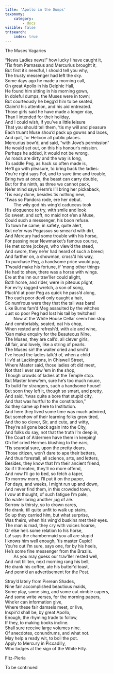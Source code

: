 ```yaml
---
title: 'Apollo in the Dumps'
taxonomy:
    category:
        - docs
visible: false
tntsearch:
    index: true
---
```


<span class="title">The Muses Vagaries</span>

“News Ladies news!” how lucky I have caught it,  
’Tis from Parnassus and Mercurius brought it,  
But first it’s needful, I should tell you why,  
The trusty messenger had left the sky.  
Some days ago he made a morning call,  
On great Apollo in his Delphic Hall,  
He found him sitting in his morning gown,  
In doleful dumps, the Muses were in town;  
But courteously he begg’d him to be seated,  
Claim’d his attention, and his aid entreated.  
Those girls said he have made a longer day,  
Than I intended for their holiday,  
And I could wish, if you’ve a little leisure  
That you should tell them, ’tis my will and pleasure  
Each truant Muse shou’d pack up gowns and laces,  
And quit, for Helicon all public places.  
Mercurius bow’d, and said, “with Jove’s permission”  
He would set out, on this his honour’s mission.  
Perhaps he added, it would not be wrong,  
As roads are dirty and the way is long,  
To saddle Peg, as hack so often made is,  
He’ll go with pleasure, to bring back the ladies:  
You’re right says Pol, and to save time and trouble,  
Bring two at once, the beast can carry double,  
But for the ninth, as three we cannot pack,  
Ne’er mind says Herm’s I’ll bring her pickaback,  
’Tis easy done, besides tis nothing new,  
’Twas so Pandora rode, ere her debut.  
&emsp;&emsp;The wily god his wing’d caduceus took  
His eloquence to try, with smile and look  
So sweet, and soft, no maid not e’en a Muse,  
Could such a messenger, his boon refuse.  
To town he came, in safety, quite alert,  
But ne’er was Pegassus so smear’d with dirt,  
And Mercury had some trouble with his horse,  
For passing near Newmarket’s famous course,  
He met some jockeys, who view’d the steed,  
And swore, they ne’er had heard of such a breed;  
And farther on, a showman, cross’d his way,  
To purchase Peg, a handsome price would pay,  
T’would make his fortune, if ’mong other things  
He had to shew, there was a horse with wings.  
Ere at the inn our trav’ller could alight,  
Both horse, and rider, were in piteous plight,  
For ev’ry ragged wretch, a son of song,  
Pluck’d at poor Peg as quick he pass’d along,  
Tho each poor devil only caught a hair,  
So num’rous were they that the tail was bare!  
Like Burns fam’d Meg assaulted by the witches  
Just so poor Peg had lost his tail by twitches!  
&emsp;&emsp;Now at the White House Cellar seem him stop  
And comfortably, seated, eat his chop,  
When rested and refresh’d, with ale and wine,  
’Gan make enquiry for the Beauteous Nine,  
The Muses, they are call’d, all clever girls,  
All fair, and lovely, like a string of pearls.  
The Muses sir! the waiter cried and smil’d  
I’ve heard the ladies talk’d of, when a child  
I liv’d at Lackingtons, in Chiswell Street,  
Where Master said, those ladies oft did meet,  
Not that I ever saw ’em in the shop,  
Though crowds of ladies at the Temple stop.  
But Master knew’em, sure he’s too much nouce,  
To build for strangers, such a handsome house!  
But soon they left it, though so smart, and pretty,  
And said, ’twas quite a bore that stupid city,  
And that was hurtful to the constitution,”  
So they came up here to Institution.  
And here they lived some time was much admired,  
But somehow of their learning folks grew tired,  
And tho so clever, Sir, and cute, and witty,  
They’re all gone back again into the City,  
And folks do say, not that the truth I’m deep in,  
The Court of Aldermen have them in keeping!  
Oh fie! cried Hermes blushing to the ears,  
’Tis scandal sure, upon the pretty dears,  
Those citizen, won’t dare to ape their betters,  
And thus forestall, all science, arts, and letters,  
Besides, they know that I’m their ancient friend,  
So if I threaten, they’ll no more offend,  
And now I’ll go to bed, so fetch a taper,  
To morrow morn, I’ll put it on the paper,  
For days, and weeks, I might run up and down,  
And never find them, in this crowded town,  
I vow at thought, of such fatigue I’m pale,  
Do waiter bring another jug of ale.  
Sorrow is thirsty, so to drown cares,  
He drank, till quite unfit to walk up stairs,  
So up they carried him, but what surprise,  
Was theirs, when his wing’d buskins met their eyes.  
The man is mad, they cry with voices hoarse,  
Or else he’s some relation to his horse,  
La! says the chambermaid you all are stupid  
I knows him well enough, ’tis master Cupid!  
You’re out I’m sure, says one, for by his heels,  
He’s some fine messenger from the Brazils.  
&emsp;&emsp;As you may guess our trav’ller rested well,  
And not till ten, next morning rang his bell,  
He drank his coffee, ate his butter’d toast,  
And penn’d an advertisement for the Post.  
  
Stray’d lately from Pierean Shades,  
Nine fair accomplished beautious maids,  
Some play, some sing, and some cut nimble capers,  
And some write verses, for the morning papers,  
Who’er can information give,  
Where these fair damsels meet, or live,  
Inspir’d shall be, by great Apollo,  
Enough, the rhyming trade to follow,  
If they, to making books incline.  
Shall sure receive large volumes nine.  
Of anecdotes, conundrums, and what not.  
May help a ready wit, to boil the pot.  
Apply to Mercury in Piccadilly,  
Who lodges at the sign of the White Filly.  
  
Fitz-Pieria  
  
To be continued  
